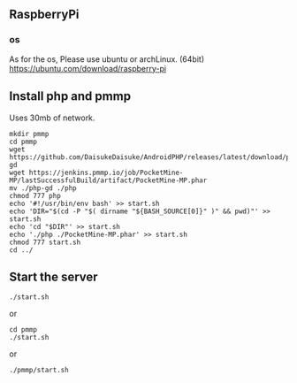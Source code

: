 ## RaspberryPi
### os
As for the os, Please use ubuntu or archLinux. (64bit) 
https://ubuntu.com/download/raspberry-pi  

## Install php and pmmp
Uses 30mb of network.
```
mkdir pmmp
cd pmmp
wget https://github.com/DaisukeDaisuke/AndroidPHP/releases/latest/download/php-gd
wget https://jenkins.pmmp.io/job/PocketMine-MP/lastSuccessfulBuild/artifact/PocketMine-MP.phar
mv ./php-gd ./php
chmod 777 php
echo '#!/usr/bin/env bash' >> start.sh
echo 'DIR="$(cd -P "$( dirname "${BASH_SOURCE[0]}" )" && pwd)"' >> start.sh
echo 'cd "$DIR"' >> start.sh
echo './php ./PocketMine-MP.phar' >> start.sh
chmod 777 start.sh
cd ../
```
## Start the server
```
./start.sh
```
or
```
cd pmmp
./start.sh
```
or
```
./pmmp/start.sh
```
